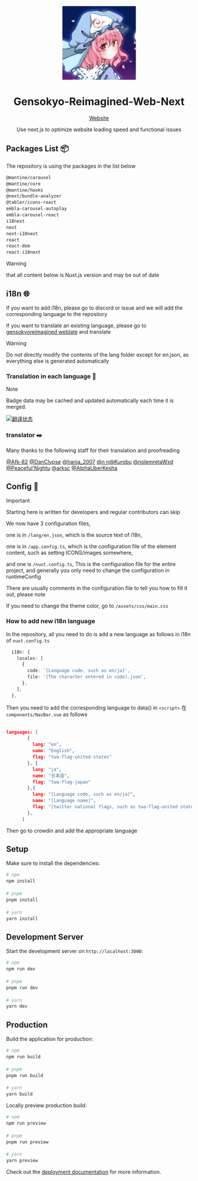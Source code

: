 <p align="center">
    <img src="https://raw.githubusercontent.com/Gensokyo-Reimagined/Gensokyo-Reimagined-Web/main/public/logo.svg" width="200" height="auto" alt="Gensokyo-Reimagined">
</p>

<div align="center">

# Gensokyo-Reimagined-Web-Next

[Website](https://www.gensokyoreimagined.net/)

</div>

<p align="center">
Use next.js to optimize website loading speed and functional issues
</p>

## Packages List 📦

The repository is using the packages in the list below

```bash
@mantine/carousel
@mantine/core
@mantine/hooks
@next/bundle-analyzer
@tabler/icons-react
embla-carousel-autoplay
embla-carousel-react
i18next
next
next-i18next
react
react-dom
react-i18next
```

> [!WARNING]
> that all content below is Nuxt.js version and may be out of date

## i18n 🌐

If you want to add i18n, please go to discord or issue and we will add the corresponding language to the repository

If you want to translate an existing language, please go to [gensokyoreimagined weblate](https://weblate.gensokyoreimagined.net/projects/gensokyo-reimagined-web/gensokyo-reimagined-web/) and translate

> [!WARNING]
> Do not directly modify the contents of the lang folder except for en.json, as everything else is generated automatically

### Translation in each language 💬

> [!NOTE]
> Badge data may be cached and updated automatically each time it is merged.

[![翻译状态](https://weblate.gensokyoreimagined.net/widget/gensokyo-reimagined-web/gensokyo-reimagined-web/multi-auto.svg)](https://weblate.gensokyoreimagined.net/engage/gensokyo-reimagined-web/)

### translator ✒️

Many thanks to the following staff for their translation and proofreading

[@Afk-82](https://crowdin.com/profile/afk-82) [@DanClypse](https://crowdin.com/profile/danclypse) [@hanja_2007](https://crowdin.com/profile/hanja_2007) [@n n](https://crowdin.com/profile/igorsolarev2006)[@Kurobu](https://crowdin.com/profile/kurobu) [@nolemretaWxd](https://weblate.gensokyoreimagined.net/user/nolemretaWxd/) [@Peaceful&#39;Nightu](https://weblate.gensokyoreimagined.net/user/nolemretaWxdNightu) [@arksc](https://weblate.gensokyoreimagined.net/user/arksc) [@AlphaUberKesha](https://weblate.gensokyoreimagined.net/user/Alfozir_Vognystyj)

## Config 🔧

> [!IMPORTANT]
> Starting here is written for developers and regular contributors can skip

We now have 3 configuration files,

one is in `/lang/en.json`, which is the source text of i18n,

one is in `/app.config.ts`, which is the configuration file of the element content, such as setting ICONS/images somewhere,

and one is `/nuxt.config.ts`, This is the configuration file for the entire project, and generally you only need to change the configuration in runtimeConfig

There are usually comments in the configuration file to tell you how to fill it out, please note

If you need to change the theme color, go to `/assets/css/main.css`

### How to add new i18n language

In the repository, all you need to do is add a new language as follows in i18n of `nuxt.config.ts`

```ts
  i18n: {
    locales: [
      {
        code: '[Language code, such as en/ja]',
        file: '[The character entered in code].json',
      },
    ],
  },
```

Then you need to add the corresponding language to data() in `<script>` 在 `components/NavBar.vue` as follows

```json

languages: [
        {
          lang: "en",
          name: "English",
          flag: "twa-flag-united-states"
        }, {
          lang: "ja",
          name: "日本語",
          flag: "twa-flag-japan"
        },{
          lang: "[Language code, such as en/ja]",
          name: "[Language name]",
          flag: "[twitter national flags, such as twa-flag-united states for the flag of the United States]"
        },
      ]

```

Then go to crowdin and add the appropriate language

## Setup

Make sure to install the dependencies:

```bash
# npm
npm install

# pnpm
pnpm install

# yarn
yarn install
```

## Development Server

Start the development server on `http://localhost:3000`:

```bash
# npm
npm run dev

# pnpm
pnpm run dev

# yarn
yarn dev
```

## Production

Build the application for production:

```bash
# npm
npm run build

# pnpm
pnpm run build

# yarn
yarn build
```

Locally preview production build:

```bash
# npm
npm run preview

# pnpm
pnpm run preview

# yarn
yarn preview
```

Check out the [deployment documentation](https://nuxt.com/docs/getting-started/deployment) for more information.
